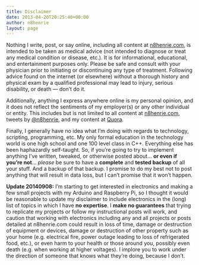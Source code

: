 ```yaml
---
title: Disclaimer
date: 2013-04-20T20:25:40+00:00
author: n8henrie
layout: page
---
```

Nothing I write, post, or say online, including all content at [n8henrie.com](http://n8henrie.com), is intended to be taken as medical advice (not intended to diagnose or treat any medical condition or disease, etc.). It is for informational, educational, and entertainment purposes only. Please be safe and consult with your physician prior to initiating or discontinuing any type of treatment. Following advice found on the internet (or elsewhere) without a thorough history and physical exam by a qualified professional may lead to injury, serious disability, or death — don’t do it.

Additionally, anything I express anywhere online is my personal opinion, and it does not reflect the sentiments of my employer(s) or any other individual or entity. This includes but is not limited to all content at [n8henrie.com](http://n8henrie.com), tweets by <a target="_blank" href="https://twitter.com/n8henrie" title="Nathan Henrie (n8henrie) on Twitter">@n8henrie</a>, and my content at <a target="_blank" href="https://www.quora.com/Nathan-Henrie">Quora</a>.

Finally, I generally have no idea what I’m doing with regards to technology, scripting, programming, etc. My only formal education in the technology world is one high school and one 100 level class in C++. Everything else has been haphazardly self-taught. So, if you’re going to try to implement anything I’ve written, tweaked, or otherwise posted about… **or even if you’re not**… _please_ be sure to have a **complete** and **tested backup** of all your stuff. And a backup of that backup. I promise to do my best not to post anything that will result in data loss, but I can’t promise that it won’t happen.

**Update 20140908:** I’m starting to get interested in electronics and making a few small projects with my Arduino and Raspberry Pi, so I thought it would be reasonable to update my disclaimer to include electronics in the (long) list of topics in which I have **no expertise**. I **make no guarantees** that trying to replicate my projects or follow my instructional posts will work, and caution that working with electronics including any and all projects or posts detailed at n8henrie.com could result in loss of time, damage or destruction of equipment or devices, damage or destruction of other property such as your home (e.g. electrical fire, power outage leading to loss of refrigerated food, etc.), or even harm to your health or those around you, possibly even death (e.g. when working at higher voltages). I implore you to work under the direction of someone that knows what they’re doing, because I don’t.
